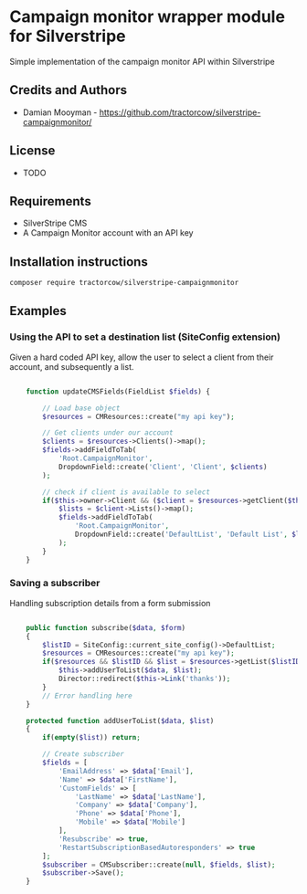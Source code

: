 # Campaign monitor wrapper module for Silverstripe

Simple implementation of the campaign monitor API within Silverstripe

## Credits and Authors

 * Damian Mooyman - <https://github.com/tractorcow/silverstripe-campaignmonitor/>

## License

 * TODO

## Requirements

 * SilverStripe CMS
 * A Campaign Monitor account with an API key

## Installation instructions

```bash
composer require tractorcow/silverstripe-campaignmonitor
```

## Examples

### Using the API to set a destination list (SiteConfig extension)

Given a hard coded API key, allow the user to select a client from their account,
and subsequently a list.

```php

	function updateCMSFields(FieldList $fields) {

		// Load base object
		$resources = CMResources::create("my api key");

		// Get clients under our account
		$clients = $resources->Clients()->map();
		$fields->addFieldToTab(
			'Root.CampaignMonitor',
			DropdownField::create('Client', 'Client', $clients)
		);

		// check if client is available to select
		if($this->owner->Client && ($client = $resources->getClient($this->owner->Client))) {
			$lists = $client->Lists()->map();
			$fields->addFieldToTab(
				'Root.CampaignMonitor',
				DropdownField::create('DefaultList', 'Default List', $lists)
			);
		}
	}

```


### Saving a subscriber

Handling subscription details from a form submission

```php

	public function subscribe($data, $form)
	{
		$listID = SiteConfig::current_site_config()->DefaultList;
		$resources = CMResources::create("my api key");
		if($resources && $listID && $list = $resources->getList($listID)) {
			$this->addUserToList($data, $list);
			Director::redirect($this->Link('thanks'));
		}
		// Error handling here
	}

	protected function addUserToList($data, $list)
	{
		if(empty($list)) return;

		// Create subscriber
		$fields = [
			'EmailAddress' => $data['Email'],
			'Name' => $data['FirstName'],
			'CustomFields' => [
				'LastName' => $data['LastName'],
				'Company' => $data['Company'],
				'Phone' => $data['Phone'],
				'Mobile' => $data['Mobile']
			],
			'Resubscribe' => true,
			'RestartSubscriptionBasedAutoresponders' => true
		];
		$subscriber = CMSubscriber::create(null, $fields, $list);
		$subscriber->Save();
	}

```
